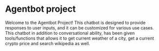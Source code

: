# Agentbot project

Welcome to the Agentbot Project! This chatbot is designed to provide responses to user inputs, and it can be customized for various use cases. This chatbot in addition to conversational ability, has been given tools/functions that allows it to get current weather of a city, get a current crypto price and search wikipedia as well.

